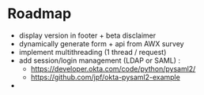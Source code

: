 # Roadmap
- display version in footer + beta disclaimer
- dynamically generate form + api from AWX survey
- implement multithreading (1 thread / request)
- add session/login management (LDAP or SAML) :
  - https://developer.okta.com/code/python/pysaml2/
  - https://github.com/jpf/okta-pysaml2-example
- 